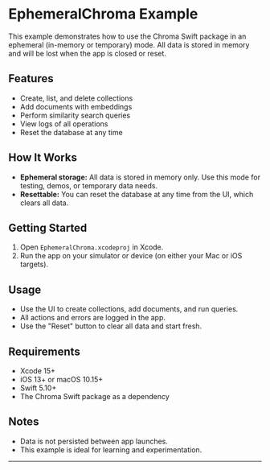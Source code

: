 # EphemeralChroma Example

This example demonstrates how to use the Chroma Swift package in an ephemeral (in-memory or temporary) mode. All data is stored in memory and will be lost when the app is closed or reset.

## Features

- Create, list, and delete collections
- Add documents with embeddings
- Perform similarity search queries
- View logs of all operations
- Reset the database at any time

## How It Works

- **Ephemeral storage:** All data is stored in memory only. Use this mode for testing, demos, or temporary data needs.
- **Resettable:** You can reset the database at any time from the UI, which clears all data.

## Getting Started

1. Open `EphemeralChroma.xcodeproj` in Xcode.
2. Run the app on your simulator or device (on either your Mac or iOS targets).

## Usage

- Use the UI to create collections, add documents, and run queries.
- All actions and errors are logged in the app.
- Use the "Reset" button to clear all data and start fresh.

## Requirements

- Xcode 15+
- iOS 13+ or macOS 10.15+
- Swift 5.10+
- The Chroma Swift package as a dependency

## Notes

- Data is not persisted between app launches.
- This example is ideal for learning and experimentation.

---

